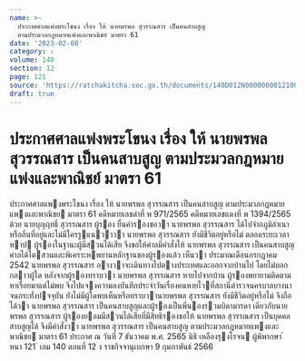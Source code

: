 ```yaml
---
name: >-
  ประกาศศาลแพ่งพระโขนง เรื่อง ให้ นายพรพล สุวรรณสาร เป็นคนสาบสูญ
  ตามประมวลกฎหมายแพ่งและพาณิชย์ มาตรา 61
date: '2023-02-08'
category: ง
volume: 140
section: 12
page: 121
source: 'https://ratchakitcha.soc.go.th/documents/140D012N0000000012100.pdf'
draft: true
---
```


# ประกาศศาลแพ่งพระโขนง เรื่อง ให้ นายพรพล สุวรรณสาร เป็นคนสาบสูญ ตามประมวลกฎหมายแพ่งและพาณิชย์ มาตรา 61

ประกาศศาลแพงพระโขนง เรื่อง ให้ นายพรพล สุวรรณสาร เป็นคนสาบสูญ ตามประมวลกฎหมายแพงและพาณิชย มาตรา 61 คดีหมายเลขดําที่ พ 971/2565 คดีหมายเลขแดงที่ พ 1394/2565 ด้วย นายบุญฤทธิ์ สุวรรณสาร ผู้รอง ยื่นคํารองขอวา นายพรพล สุวรรณสาร ได้ไปจำกภูมิลําเนา หรือถิ่นที่อยู่และไม่มีใครรูแนวาวา นายพรพล สุวรรณสาร ยังมีชีวิตอยู่หรือไม่ ตลอดระยะเวลาหาป ผู้รองในฐานะผู้มีสวนได้เสีย จึงขอให้ศาลมีคําสั่งให้ นายพรพล สุวรรณสาร เป็นคนสาบสูญ ศาลได้ไตสวนและพิเคราะหพยานหลักฐานของผู้รองแล้ว เห็นวา ประมาณเดือนกรกฎาคม 2542 นายพรพล สุวรรณสาร อางวาจะเดินทางไปตางประเทศและออกจากบ้านไป โดยไม่บอกกลาวผู้ใด หลังจากผู้รองทราบวา นายพรพล สุวรรณสาร หายไปจากบ้าน ผู้รองพยายามติดตามหาเรื่อยมาแต่ไม่พบ จึงไปแจงความลงบันทึกประจําวันเรื่องคนหายไวที่สถานีตํารวจนครบาลบางนา จนกระทั่งปจจุบัน ยังไม่มีผู้ใดพบเห็นหรือทราบวานายพรพล สุวรรณสาร ยังมีชีวิตอยู่หรือไม่ จึงถือได้วา นายพรพล สุวรรณสาร เป็นคนสาบสูญและผู้รองเป็นพี่นองรวมบิดามารดา เดียวกับนายพรพล สุวรรณสาร ผู้รองยอมมีสวนได้เสียที่มีสิทธิรองขอให้ นายพรพล สุวรรณสาร เป็นบุคคลสาบสูญได้ จึงมีคําสั่งวา นายพรพล สุวรรณสาร เป็นคนสาบสูญ ตามประมวลกฎหมายแพงและพาณิชย มาตรา 61 ประกาศ ณ วันที่ 7 ธันวาคม พ.ศ. 2565 นิธิ เหลืองรุงโรจน ผู้พิพากษา ้ หนา 121 ่ เลม 140 ตอนที่ 12 ง ราชกิจจานุเบกษา 9 กุมภาพันธ์ 2566
